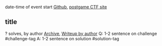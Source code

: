 date-time of event start
[Github](#link-to-event-official-github-archive), [postgame CTF site](#archived-ctf-website)
## title
? solves, by author
[Archive](#github-link), [Writeup by author](#writeup-one-link)
Q: 1-2 sentence on challenge \#challenge-tag
A: 1-2 sentence on solution \#solution-tag

